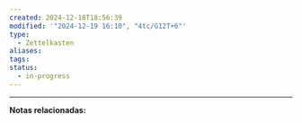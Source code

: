 ```yaml
---
created: 2024-12-18T18:56:39
modified: '"2024-12-19 16:10", "4tc/G12T+6"'
type:
  - Zettelkasten
aliases: 
tags: 
status:
  - in-progress
---
```



--- 
 **Notas relacionadas:**
 